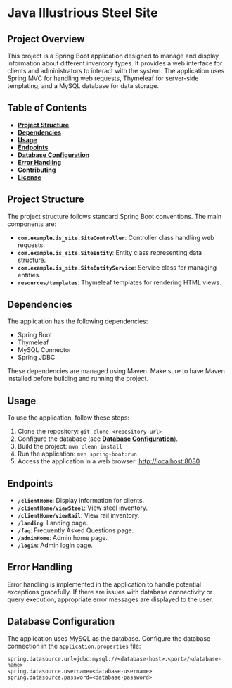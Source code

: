 # Java Illustrious Steel Site

## Project Overview

This project is a Spring Boot application designed to manage and display information about different inventory types. It provides a web interface for clients and administrators to interact with the system. The application uses Spring MVC for handling web requests, Thymeleaf for server-side templating, and a MySQL database for data storage.

## Table of Contents

- [**Project Structure**](#project-structure)
- [**Dependencies**](#dependencies)
- [**Usage**](#usage)
- [**Endpoints**](#endpoints)
- [**Database Configuration**](#database-configuration)
- [**Error Handling**](#error-handling)
- [**Contributing**](#contributing)
- [**License**](#license)

## Project Structure

The project structure follows standard Spring Boot conventions. The main components are:

- **`com.example.is_site.SiteController`**: Controller class handling web requests.
- **`com.example.is_site.SiteEntity`**: Entity class representing data structure.
- **`com.example.is_site.SiteEntityService`**: Service class for managing entities.
- **`resources/templates`**: Thymeleaf templates for rendering HTML views.

## Dependencies

The application has the following dependencies:

- Spring Boot
- Thymeleaf
- MySQL Connector
- Spring JDBC

These dependencies are managed using Maven. Make sure to have Maven installed before building and running the project.

## Usage

To use the application, follow these steps:

1. Clone the repository: `git clone <repository-url>`
2. Configure the database (see [**Database Configuration**](#database-configuration)).
3. Build the project: `mvn clean install`
4. Run the application: `mvn spring-boot:run`
5. Access the application in a web browser: [http://localhost:8080](http://localhost:8080)

## Endpoints

- **`/clientHome`**: Display information for clients.
- **`/clientHome/viewSteel`**: View steel inventory.
- **`/clientHome/viewRail`**: View rail inventory.
- **`/landing`**: Landing page.
- **`/faq`**: Frequently Asked Questions page.
- **`/adminHome`**: Admin home page.
- **`/login`**: Admin login page.

## Error Handling
Error handling is implemented in the application to handle potential exceptions gracefully. If there are issues with database connectivity or query execution, appropriate error messages are displayed to the user.

## Database Configuration

The application uses MySQL as the database. Configure the database connection in the `application.properties` file:

```properties
spring.datasource.url=jdbc:mysql://<database-host>:<port>/<database-name>
spring.datasource.username=<database-username>
spring.datasource.password=<database-password> 
